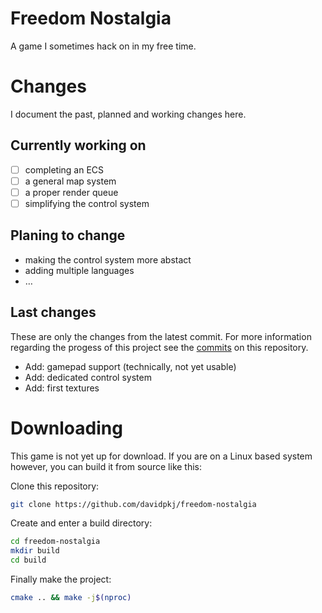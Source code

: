 # Freedom Nostalgia

A game I sometimes hack on in my free time.

# Changes

I document the past, planned and working changes here.

## Currently working on

- [ ] completing an ECS
- [ ] a general map system
- [ ] a proper render queue
- [ ] simplifying the control system

## Planing to change

- making the control system more abstact
- adding multiple languages
- …

## Last changes

These are only the changes from the latest commit. For more information regarding the progess of this project see the [commits](https://https://github.com/davidpkj/freedom-nostalgia/commits/main) on this repository.

- Add: gamepad support (technically, not yet usable)
- Add: dedicated control system
- Add: first textures

# Downloading

This game is not yet up for download. If you are on a Linux based system however, you can build it from source like this:

Clone this repository:
```bash
git clone https://github.com/davidpkj/freedom-nostalgia
```

Create and enter a build directory:
```bash
cd freedom-nostalgia
mkdir build
cd build
```

Finally make the project:
```bash
cmake .. && make -j$(nproc)
```

